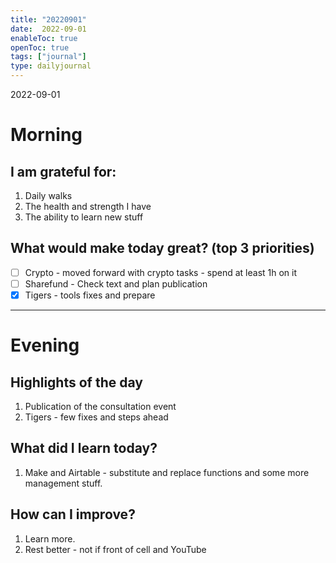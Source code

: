 ```yaml
---
title: "20220901"
date:  2022-09-01
enableToc: true
openToc: true
tags: ["journal"]
type: dailyjournal
---
```


 2022-09-01
# Morning
## I am grateful for:
1. Daily walks 
2. The health and strength I have 
3. The ability to learn new stuff 

## What would make today great? (top 3 priorities)
- [ ] Crypto - moved forward with crypto tasks - spend at least 1h on it
- [ ] Sharefund - Check text and plan publication
- [x] Tigers - tools fixes and prepare

---
# Evening
## Highlights of the day
1. Publication of the consultation event 
2. Tigers - few fixes and steps ahead

## What did I learn today?
1. Make and Airtable - substitute and replace functions and some more management stuff.

## How can I improve?
1. Learn more. 
2. Rest better - not if front of cell and YouTube